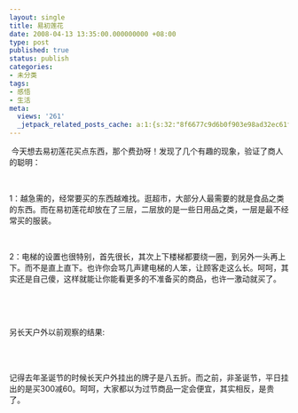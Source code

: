 ```yaml
---
layout: single
title: 易初莲花
date: 2008-04-13 13:35:00.000000000 +08:00
type: post
published: true
status: publish
categories:
- 未分类
tags:
- 感悟
- 生活
meta:
  views: '261'
  _jetpack_related_posts_cache: a:1:{s:32:"8f6677c9d6b0f903e98ad32ec61f8deb";a:2:{s:7:"expires";i:1482823192;s:7:"payload";a:0:{}}}
---
```

<div>
 今天想去易初莲花买点东西，那个费劲呀！发现了几个有趣的现象，验证了商人的聪明：</p>
<p> </p>
<p>
1：越急需的，经常要买的东西越难找。逛超市，大部分人最需要的就是食品之类的东西。而在易初莲花却放在了三层，二层放的是一些日用品之类，一层是最不经常买的服装。</p>
<p> </p>
<p>
2：电梯的设置也很特别，首先很长，其次上下楼梯都要绕一圈，到另外一头再上下。而不是直上直下。也许你会骂几声建电梯的人笨，让顾客走这么长。呵呵，其实还是自己傻，这样就能让你能看更多的不准备买的商品，也许一激动就买了。</p>
<p> </p>
<p> </p>
<p>另长天户外以前观察的结果:</p>
<p> </p>
<p> <br />
记得去年圣诞节的时候长天户外挂出的牌子是八五折。而之前，非圣诞节，平日挂出的是买300减60。呵呵，大家都以为过节商品一定会便宜，其实相反，是贵了。</p>
<p> </p>
<p> </p>
<p> </p>
</div>
